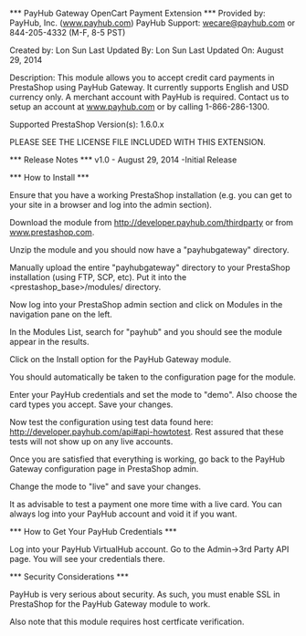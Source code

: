 
*** PayHub Gateway OpenCart Payment Extension ***
Provided by: PayHub, Inc.  (www.payhub.com)
PayHub Support: wecare@payhub.com or 844-205-4332 (M-F, 8-5 PST)

Created by: Lon Sun
Last Updated By: Lon Sun
Last Updated On: August 29, 2014

Description: 
This module allows you to accept credit card payments in PrestaShop using PayHub Gateway.  It currently supports English and USD currency only.  A merchant account with PayHub is required.  Contact us to setup an account at www.payhub.com or by calling 1-866-286-1300.

Supported PrestaShop Version(s): 1.6.0.x

PLEASE SEE THE LICENSE FILE INCLUDED WITH THIS EXTENSION.

*** Release Notes ***
v1.0 - August 29, 2014
  -Initial Release

*** How to Install ***

Ensure that you have a working PrestaShop installation (e.g. you can get to your site in a browser and log into the admin section).

Download the module from http://developer.payhub.com/thirdparty or from www.prestashop.com.

Unzip the module and you should now have a "payhubgateway" directory.

Manually upload the entire "payhubgateway" directory to your PrestaShop installation (using FTP, SCP, etc).  Put it into the <prestashop_base>/modules/ directory.

Now log into your PrestaShop admin section and click on Modules in the navigation pane on the left.

In the Modules List, search for "payhub" and you should see the module appear in the results.

Click on the Install option for the PayHub Gateway module.

You should automatically be taken to the configuration page for the module.

Enter your PayHub credentials and set the mode to "demo".  Also choose the card types you accept.  Save your changes.

Now test the configuration using test data found here: http://developer.payhub.com/api#api-howtotest.  Rest assured that these tests will not show up on any live accounts.

Once you are satisfied that everything is working, go back to the PayHub Gateway configuration page in PrestaShop admin.

Change the mode to "live" and save your changes.

It as advisable to test a payment one more time with a live card.  You can always log into your PayHub account and void it if you want.

*** How to Get Your PayHub Credentials ***

Log into your PayHub VirtualHub account.  Go to the Admin->3rd Party API page.  You will see your credentials there.

*** Security Considerations ***

PayHub is very serious about security.  As such, you must enable SSL in PrestaShop for the PayHub Gateway module to work.

Also note that this module requires host certficate verification.   